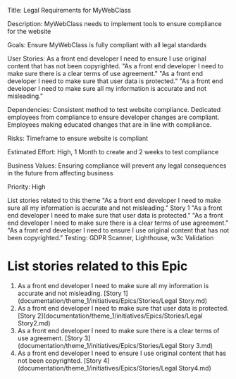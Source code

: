 Title: Legal Requirements for MyWebClass

Description: MyWebClass needs to implement tools to ensure compliance for the website

Goals: Ensure MyWebClass is fully compliant with all legal standards

User Stories: As a front end developer I need to ensure I use original content that has not been copyrighted. "As a front end developer I need to make sure there is a clear terms of use agreement." "As a front end developer I need to make sure that user data is protected." "As a front end developer I need to make sure all my information is accurate and not misleading."

Dependencies: Consistent method to test website compliance. Dedicated employees from compliance to ensure developer changes are compliant. Employees making educated changes that are in line with compliance.

Risks: Timeframe to ensure website is compliant

Estimated Effort: High, 1 Month to create and 2 weeks to test compliance

Business Values: Ensuring compliance will prevent any legal consequences in the future from affecting business

Priority: High

List stories related to this theme
"As a front end developer I need to make sure all my information is accurate and not misleading." Story 1
"As a front end developer I need to make sure that user data is protected."
"As a front end developer I need to make sure there is a clear terms of use agreement."
"As a front end developer I need to ensure I use original content that has not been copyrighted."
Testing: GDPR Scanner, Lighthouse, w3c Validation

# List stories related to this Epic
1. As a front end developer I need to make sure all my information is accurate and not misleading. [Story 1](documentation/theme_1/initiatives/Epics/Stories/Legal Story.md)
2. As a front end developer I need to make sure that user data is protected. [Story 2](documentation/theme_1/initiatives/Epics/Stories/Legal Story2.md)
3. As a front end developer I need to make sure there is a clear terms of use agreement. [Story 3](documentation/theme_1/initiatives/Epics/Stories/Legal Story 3.md)
4. As a front end developer I need to ensure I use original content that has not been copyrighted. [Story 4](documentation/theme_1/initiatives/Epics/Stories/Legal Story4.md)